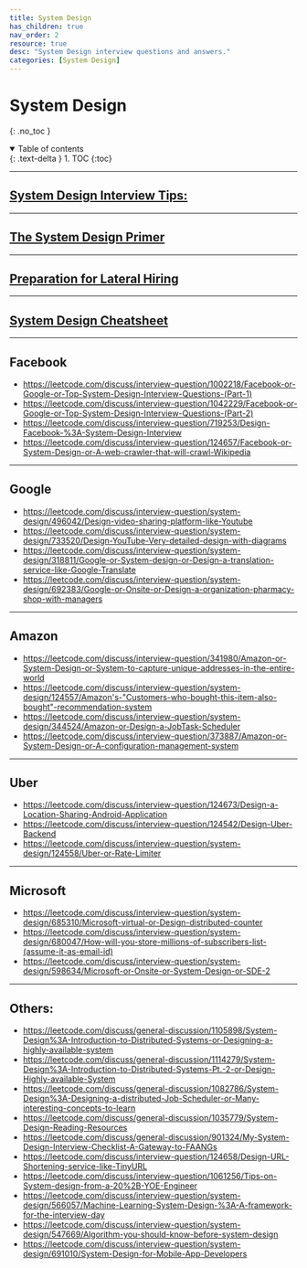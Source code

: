 ```yaml
---
title: System Design
has_children: true
nav_order: 2
resource: true
desc: "System Design interview questions and answers."
categories: [System Design]
---
```


# System Design
{: .no_toc }

<details open markdown="block">
  <summary>
    Table of contents
  </summary>
  {: .text-delta }
1. TOC
{:toc}
</details>

---

## [System Design Interview Tips:](https://github.com/checkcheckzz/system-design-interview)

---

## [The System Design Primer](https://github.com/donnemartin/system-design-primer)

---

## [Preparation for Lateral Hiring](https://medium.com%2F@medium.com/@varungarg6781/preparation-for-lateral-hiring-1d19aac437ef)

---

## [System Design Cheatsheet](https://gist.github.com/vasanthk/485d1c25737e8e72759f)


---


## Facebook

- https://leetcode.com/discuss/interview-question/1002218/Facebook-or-Google-or-Top-System-Design-Interview-Questions-(Part-1)
- https://leetcode.com/discuss/interview-question/1042229/Facebook-or-Google-or-Top-System-Design-Interview-Questions-(Part-2)
- https://leetcode.com/discuss/interview-question/719253/Design-Facebook-%3A-System-Design-Interview
- https://leetcode.com/discuss/interview-question/124657/Facebook-or-System-Design-or-A-web-crawler-that-will-crawl-Wikipedia

---


## Google

- https://leetcode.com/discuss/interview-question/system-design/496042/Design-video-sharing-platform-like-Youtube
- https://leetcode.com/discuss/interview-question/system-design/733520/Design-YouTube-Very-detailed-design-with-diagrams
- https://leetcode.com/discuss/interview-question/system-design/318811/Google-or-System-design-or-Design-a-translation-service-like-Google-Translate
- https://leetcode.com/discuss/interview-question/system-design/692383/Google-or-Onsite-or-Design-a-organization-pharmacy-shop-with-managers


---


## Amazon

- https://leetcode.com/discuss/interview-question/341980/Amazon-or-System-Design-or-System-to-capture-unique-addresses-in-the-entire-world
- https://leetcode.com/discuss/interview-question/system-design/124557/Amazon's-"Customers-who-bought-this-item-also-bought"-recommendation-system
- https://leetcode.com/discuss/interview-question/system-design/344524/Amazon-or-Design-a-JobTask-Scheduler
- https://leetcode.com/discuss/interview-question/373887/Amazon-or-System-Design-or-A-configuration-management-system


---


## Uber

- https://leetcode.com/discuss/interview-question/124673/Design-a-Location-Sharing-Android-Application
- https://leetcode.com/discuss/interview-question/124542/Design-Uber-Backend
- https://leetcode.com/discuss/interview-question/system-design/124558/Uber-or-Rate-Limiter


---


## Microsoft
- https://leetcode.com/discuss/interview-question/system-design/685310/Microsoft-virtual-or-Design-distributed-counter
- https://leetcode.com/discuss/interview-question/system-design/680047/How-will-you-store-millions-of-subscribers-list-(assume-it-as-email-id)
- https://leetcode.com/discuss/interview-question/system-design/598634/Microsoft-or-Onsite-or-System-Design-or-SDE-2

---


## Others:

- https://leetcode.com/discuss/general-discussion/1105898/System-Design%3A-Introduction-to-Distributed-Systems-or-Designing-a-highly-available-system
- https://leetcode.com/discuss/general-discussion/1114279/System-Design%3A-Introduction-to-Distributed-Systems-Pt.-2-or-Design-Highly-available-System
- https://leetcode.com/discuss/general-discussion/1082786/System-Design%3A-Designing-a-distributed-Job-Scheduler-or-Many-interesting-concepts-to-learn
- https://leetcode.com/discuss/general-discussion/1035779/System-Design-Reading-Resources
- https://leetcode.com/discuss/general-discussion/901324/My-System-Design-Interview-Checklist-A-Gateway-to-FAANGs
- https://leetcode.com/discuss/interview-question/124658/Design-URL-Shortening-service-like-TinyURL
- https://leetcode.com/discuss/interview-question/1061256/Tips-on-System-design-from-a-20%2B-YOE-Engineer
- https://leetcode.com/discuss/interview-question/system-design/566057/Machine-Learning-System-Design-%3A-A-framework-for-the-interview-day
- https://leetcode.com/discuss/interview-question/system-design/547669/Algorithm-you-should-know-before-system-design
- https://leetcode.com/discuss/interview-question/system-design/691010/System-Design-for-Mobile-App-Developers



